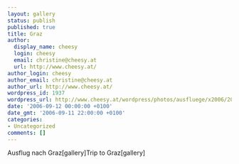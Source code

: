 ```yaml
---
layout: gallery
status: publish
published: true
title: Graz
author:
  display_name: cheesy
  login: cheesy
  email: christine@cheesy.at
  url: http://www.cheesy.at/
author_login: cheesy
author_email: christine@cheesy.at
author_url: http://www.cheesy.at/
wordpress_id: 1937
wordpress_url: http://www.cheesy.at/wordpress/photos/ausfluege/x2006/2006-09-12/
date: '2006-09-12 00:00:00 +0100'
date_gmt: '2006-09-11 22:00:00 +0100'
categories:
- Uncategorized
comments: []
---
```

<!--:de-->Ausflug nach Graz[gallery]<!--:--><!--:en-->Trip to Graz[gallery]<!--:-->
